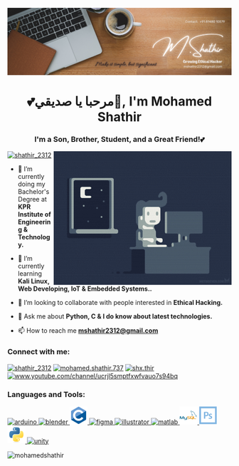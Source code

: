 ![MasterHead](https://github.com/MohamedShathir/MohamedShathir/blob/main/Banner.png)
<h1 align="center">💕مرحبا يا صديقي👋, I'm Mohamed Shathir</h1>
<h3 align="center">I'm a Son, Brother, Student, and a Great Friend!💕</h3>
<img align="right" alt="Coding" width="400" src="TypingGif.gif">

<p align="left"> <a href="https://twitter.com/shathir_2312" target="blank"><img src="https://img.shields.io/twitter/follow/shathir_2312?logo=twitter&style=for-the-badge" alt="shathir_2312" /></a> </p>

- 🔭 I’m currently doing my Bachelor's Degree at **KPR Institute of Engineering & Technology.**

- 🌱 I’m currently learning **Kali Linux, Web Developing, IoT & Embedded Systems..**

- 👯 I’m looking to collaborate with people interested in **Ethical Hacking.**

- 💬 Ask me about **Python, C & I do know about latest technologies.**

- 📫 How to reach me **mshathir2312@gmail.com**

<h3 align="left">Connect with me:</h3>
<p align="left">
<a href="https://twitter.com/shathir_2312" target="blank"><img align="center" src="https://raw.githubusercontent.com/rahuldkjain/github-profile-readme-generator/master/src/images/icons/Social/twitter.svg" alt="shathir_2312" height="30" width="40" /></a>
<a href="https://fb.com/mohamed.shathir.737" target="blank"><img align="center" src="https://raw.githubusercontent.com/rahuldkjain/github-profile-readme-generator/master/src/images/icons/Social/facebook.svg" alt="mohamed.shathir.737" height="30" width="40" /></a>
<a href="https://instagram.com/shx.thir" target="blank"><img align="center" src="https://raw.githubusercontent.com/rahuldkjain/github-profile-readme-generator/master/src/images/icons/Social/instagram.svg" alt="shx.thir" height="30" width="40" /></a>
<a href="https://www.youtube.com/channel/UCrjL5sMPTFxWFVAUo7S94BQ" target="blank"><img align="center" src="https://raw.githubusercontent.com/rahuldkjain/github-profile-readme-generator/master/src/images/icons/Social/youtube.svg" alt="www.youtube.com/channel/ucrjl5smptfxwfvauo7s94bq" height="30" width="40" /></a>
</p>

<h3 align="left">Languages and Tools:</h3>
<p align="left"> <a href="https://www.arduino.cc/" target="_blank" rel="noreferrer"> <img src="https://cdn.worldvectorlogo.com/logos/arduino-1.svg" alt="arduino" width="40" height="40"/> </a> <a href="https://www.blender.org/" target="_blank" rel="noreferrer"> <img src="https://download.blender.org/branding/community/blender_community_badge_white.svg" alt="blender" width="40" height="40"/> </a> <a href="https://www.cprogramming.com/" target="_blank" rel="noreferrer"> <img src="https://raw.githubusercontent.com/devicons/devicon/master/icons/c/c-original.svg" alt="c" width="40" height="40"/> </a> <a href="https://www.figma.com/" target="_blank" rel="noreferrer"> <img src="https://www.vectorlogo.zone/logos/figma/figma-icon.svg" alt="figma" width="40" height="40"/> </a> <a href="https://www.adobe.com/in/products/illustrator.html" target="_blank" rel="noreferrer"> <img src="https://www.vectorlogo.zone/logos/adobe_illustrator/adobe_illustrator-icon.svg" alt="illustrator" width="40" height="40"/> </a> <a href="https://www.mathworks.com/" target="_blank" rel="noreferrer"> <img src="https://upload.wikimedia.org/wikipedia/commons/2/21/Matlab_Logo.png" alt="matlab" width="40" height="40"/> </a> <a href="https://www.mysql.com/" target="_blank" rel="noreferrer"> <img src="https://raw.githubusercontent.com/devicons/devicon/master/icons/mysql/mysql-original-wordmark.svg" alt="mysql" width="40" height="40"/> </a> <a href="https://www.photoshop.com/en" target="_blank" rel="noreferrer"> <img src="https://raw.githubusercontent.com/devicons/devicon/master/icons/photoshop/photoshop-line.svg" alt="photoshop" width="40" height="40"/> </a> <a href="https://www.python.org" target="_blank" rel="noreferrer"> <img src="https://raw.githubusercontent.com/devicons/devicon/master/icons/python/python-original.svg" alt="python" width="40" height="40"/> </a> <a href="https://unity.com/" target="_blank" rel="noreferrer"> <img src="https://www.vectorlogo.zone/logos/unity3d/unity3d-icon.svg" alt="unity" width="40" height="40"/> </a> </p>

<p><img align="center" src="https://github-readme-streak-stats.herokuapp.com/?user=mohamedshathir&" alt="mohamedshathir" /></p>
